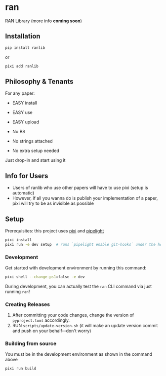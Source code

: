 # ran

RAN Library (more info **coming soon**)

## Installation

```bash
pip install ranlib
```

or

```bash
pixi add ranlib
```

## Philosophy & Tenants

For any paper:

- EASY install
- EASY use
- EASY upload

- No BS
- No strings attached
- No extra setup needed

Just drop-in and start using it

## Info for Users

- Users of ranlib who use other papers will have to use pixi (setup is automatic)
- However, if all you wanna do is publish your implementation of a paper, pixi will try to be as invisible as possible

## Setup

Prerequisites: this project uses [pixi](https://pixi.sh) and [pipelight](https://pipelight.dev)

```bash
pixi install
pixi run -e dev setup  # runs `pipelight enable git-hooks` under the hood (MANDATORY)
```

### Development

Get started with development environment by running this command:

```bash
pixi shell --change-ps1=false -e dev
```

During development, you can actually test the `ran` CLI command via just running `ran`!

### Creating Releases

1. After committing your code changes, change the version of `pyproject.toml` accordingly.
2. RUN `scripts/update-version.sh` (it will make an update version commit and push on your behalf--don't worry)

### Building from source

You must be in the development environment as shown in the command above

```bash
pixi run build
```

